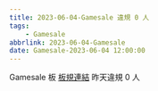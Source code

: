 ```yaml
---
title: 2023-06-04-Gamesale 違規 0 人
tags:
    - Gamesale
abbrlink: 2023-06-04-Gamesale
date: Gamesale-2023-06-04 12:00:00
---
```

Gamesale 板 [板規連結](https://www.ptt.cc/bbs/Gossiping/M.1637425085.A.07D.html)
昨天違規 0 人
